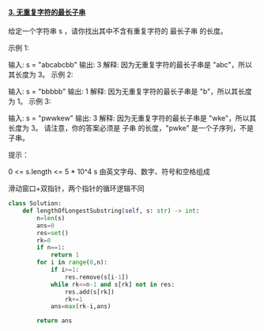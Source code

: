 #### [3. 无重复字符的最长子串](https://leetcode.cn/problems/longest-substring-without-repeating-characters/)

给定一个字符串 s ，请你找出其中不含有重复字符的 最长子串 的长度。

 

示例 1:

输入: s = "abcabcbb"
输出: 3 
解释: 因为无重复字符的最长子串是 "abc"，所以其长度为 3。
示例 2:

输入: s = "bbbbb"
输出: 1
解释: 因为无重复字符的最长子串是 "b"，所以其长度为 1。
示例 3:

输入: s = "pwwkew"
输出: 3
解释: 因为无重复字符的最长子串是 "wke"，所以其长度为 3。
     请注意，你的答案必须是 子串 的长度，"pwke" 是一个子序列，不是子串。


提示：

0 <= s.length <= 5 * 10^4
s 由英文字母、数字、符号和空格组成

滑动窗口+双指针，两个指针的循环逻辑不同

```python
class Solution:
    def lengthOfLongestSubstring(self, s: str) -> int:
        n=len(s)
        ans=0
        res=set()
        rk=0
        if n==1:
            return 1
        for i in range(0,n):
            if i>=1:
                res.remove(s[i-1])            
            while rk<=n-1 and s[rk] not in res:
                res.add(s[rk])
                rk+=1
            ans=max(rk-i,ans)

        return ans
```

